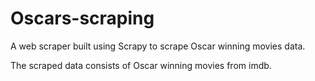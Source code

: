 # Oscars-scraping
A web scraper built using Scrapy to scrape Oscar winning movies data.

The scraped data consists of Oscar winning movies from imdb.  
